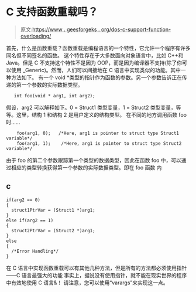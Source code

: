 # C 支持函数重载吗？

> 原文:[https://www . geesforgeks . org/dos-c-support-function-overloading/](https://www.geeksforgeeks.org/does-c-support-function-overloading/)

首先，什么是函数重载？函数重载是编程语言的一个特性，它允许一个程序有许多同名但不同签名的函数。
这个特性存在于大多数面向对象语言中，比如 C++和 Java。但是 C 不支持这个特性不是因为 OOP，而是因为编译器不支持(除了你可以使用 _Generic)。然而，人们可以间接地在 C 语言中实现类似的功能。其中一种方法如下。
有一个 void *类型的指针作为函数的参数。另一个参数告诉正在传递的第一个参数的实际数据类型。

```
   int foo(void * arg1, int arg2);
```

假设，arg2 可以解释如下。0 = Struct1 类型变量，1 = Struct2 类型变量，等等。这里，结构 1 和结构 2 是用户定义的结构类型。
在不同的地方调用函数 foo 时……

```
    foo(arg1, 0);   /*Here, arg1 is pointer to struct type Struct1 variable*/
    foo(arg1, 1);    /*Here, arg1 is pointer to struct type Struct2 variable*/
```

由于 foo 的第二个参数跟踪第一个类型的数据类型，因此在函数 foo 中，可以通过相应的类型转换获得第一个参数的实际数据类型。即在 foo 函数
内

## c

```
if(arg2 == 0)
{
  struct1PtrVar = (Struct1 *)arg1;
}
else if(arg2 == 1)
{
  struct2PtrVar = (Struct2 *)arg1;
}
else
{
  /*Error Handling*/
}
```

在 C 语言中实现函数重载可以有其他几种方法，但是所有的方法都必须使用指针——C 语言最强大的功能
事实上，据说没有使用指针，就不能在现实世界的程序中有效地使用 C 语言&！
请注意，您可以使用“varargs”来实现这一点。